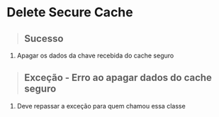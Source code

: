 # Delete Secure Cache

> ## Sucesso

1. Apagar os dados da chave recebida do cache seguro

> ## Exceção - Erro ao apagar dados do cache seguro

1. Deve repassar a exceção para quem chamou essa classe
